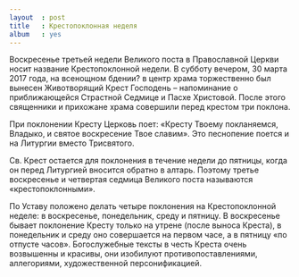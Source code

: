 ```yaml
---
layout  : post
title   : Крестопоклонная неделя
album   : yes
---
```


Воскресенье третьей недели Великого поста в Православной Церкви носит название Крестопоклонной недели. В cубботу вечером, 30 марта 2017 года, на всенощном бдении? в центр храма торжественно был вынесен Животворящий Крест Господень – напоминание о приближающейся Страстной Седмице и Пасхе Христовой. После этого священники и прихожане храма совершили перед крестом три поклона. 

При поклонении Кресту Церковь поет: «Кресту Твоему покланяемся, Владыко, и святое воскресение Твое славим». Это песнопение поется и на Литургии вместо Трисвятого.

Св. Крест остается для поклонения в течение недели до пятницы, когда он перед Литургией вносится обратно в алтарь. Поэтому третье воскресенье и четвертая седмица Великого поста называются «крестопоклонными».

По Уставу положено делать четыре поклонения на Крестопоклонной неделе: в воскресенье, понедельник, среду и пятницу. В воскресенье бывает поклонение Кресту только на утрене (после выноса Креста), в понедельник и среду оно совершается на первом часе, а в пятницу «по отпусте часов». Богослужебные тексты в честь Креста очень возвышенны и красивы, они изобилуют противопоставлениями, аллегориями, художественной персонификацией.
